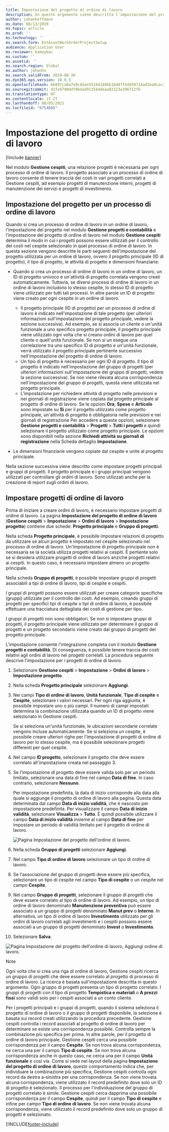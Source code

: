 ```yaml
---
title: Impostazione del progetto di ordine di lavoro
description: In questo argomento viene descritta l'impostazione del progetto di ordine di lavoro in Gestione cespiti.
author: johanhoffmann
ms.date: 08/13/2019
ms.topic: article
ms.prod: ''
ms.technology: ''
ms.search.form: EntAssetWorkOrderProjectSetup
audience: Application User
ms.reviewer: kamaybac
ms.custom: ''
ms.assetid: ''
ms.search.region: Global
ms.author: johanho
ms.search.validFrom: 2019-08-30
ms.dyn365.ops.version: 10.0.5
ms.openlocfilehash: bb897ca0a7e9c45ee55244189bb1b487fbddf0714ad3ea0cac26eb7bac36a07f
ms.sourcegitcommit: 42fe9790ddf0bdad911544deaa82123a396712fb
ms.translationtype: HT
ms.contentlocale: it-IT
ms.lasthandoff: 08/05/2021
ms.locfileid: "6754085"
---
```

# <a name="work-order-project-setup"></a>Impostazione del progetto di ordine di lavoro

[!include [banner](../../includes/banner.md)]

 

Nel modulo **Gestione cespiti**, una relazione progetti è necessaria per ogni processo di ordine di lavoro. Il progetto associato a un processo di ordine di lavoro consente di tenere traccia dei costi in vari progetti correlati a Gestione cespiti, ad esempio progetti di manutenzione interni, progetti di manutenzione dei servizi e progetti di investimento. 

## <a name="project-setup-for-a-work-order-job"></a>Impostazione del progetto per un processo di ordine di lavoro

Quando si crea un processo di ordine di lavoro in un ordine di lavoro, l'impostazione del progetto nel modulo **Gestione progetti e contabilità** e l'impostazione del progetto di ordine di lavoro nel modulo **Gestione cespiti** determina il modo in cui i progetti possono essere utilizzati per il controllo dei costi nel cespite selezionato in quel processo di ordine di lavoro. In questa sezione vengono descritte le parti seguenti dell'impostazione del progetto utilizzata per un ordine di lavoro, ovvero il progetto principale (ID di progetto), il tipo di progetto, le attività di progetto e dimensioni finanziarie:

- Quando si crea un processo di ordine di lavoro in un ordine di lavoro, un ID di progetto univoco e un'attività di progetto correlata vengono creati automaticamente. Tuttavia, se diversi processi di ordine di lavoro in un ordine di lavoro includono lo stesso cespite, lo stesso ID di progetto viene utilizzato per tutti tali processi. In altre parole un ID di progetto viene creato per ogni cespite in un ordine di lavoro.

    - Il progetto principale (ID di progetto) per un processo di ordine di lavoro è indicato nell'impostazione di tale progetto (per ulteriori informazioni sull'impostazione del progetto principale, vedere la sezione successiva). Ad esempio, se si associa un cliente o un'unità funzionale a uno specifico progetto principale, il progetto principale viene utilizzato ogni volta che si creano ordini di lavoro per quel cliente o quell'unità funzionale. Se non si un esegue una correlazione tra uno specifico ID di progetto e un'unità funzionale, verrà utilizzato il progetto principale pertinente successivo nell'impostazione del progetto di ordine di lavoro.
    - Un tipo di progetto è necessario per ogni ID di progetto. Il tipo di progetto è indicato nell'impostazione del gruppo di progetti (per ulteriori informazioni sull'impostazione del gruppo di progetti, vedere la sezione successiva). Se non viene rilevata alcuna corrispondenza nell'impostazione del gruppo di progetti, questa viene utilizzata nel progetto principale.
    - L'impostazione per richiedere attività di progetto nelle previsioni e nei giornali di registrazione viene copiata dal progetto principale al progetto di ordine di lavoro. Se le opzioni **Ora**, **Spese** e **Articolo** sono impostate su **Sì** per il progetto utilizzato come progetto principale, un'attività di progetto è obbligatoria nelle previsioni e nei giornali di registrazione Per accedere a queste opzioni, selezionare **Gestione progetti e contabilità** \> **Progetti** \> **Tutti i progetti** e quindi selezionare il progetto utilizzato come progetto principale. Le opzioni sono disponibili nella sezione **Richiedi attività su giornali di registrazione** nella Scheda dettaglio **Impostazione**.

- Le dimensioni finanziarie vengono copiate dal cespite e unite al progetto principale.

Nella sezione successiva viene descritto come impostare progetti principali e gruppi di progetti. Il progetto principale e i gruppi principali vengono utilizzati per controllare gli ordini di lavoro. Sono utilizzati anche per la creazione di report sugli ordini di lavoro.

## <a name="set-up-work-order-projects"></a>Impostare progetti di ordine di lavoro

Prima di iniziare a creare ordini di lavoro, è necessario impostare progetti di ordine di lavoro. La pagina **Impostazione del progetto di ordine di lavoro** (**Gestione cespiti** \> **Impostazione** \> **Ordini di lavoro** \> **Impostazione progetto**) contiene due schede: **Progetto principale** e **Gruppo di progetti**.

Nella scheda **Progetto principale**, è possibile impostare relazioni di progetto da utilizzare se alcun progetto è impostato nel cespite selezionato nel processo di ordine di lavoro. Un'impostazione di progetto principale non è necessaria se la società utilizza progetti relativi ai cespiti. È pertiente solo se si desidera utilizzare progetti di ordine di lavoro anziché progetti relativi ai cespiti. In questo caso, è necessario impostare almeno un progetto principale.

Nella scheda **Gruppo di progetti**, è possibile impostare gruppi di progetti associabili a tipi di ordine di lavoro, tipi di cespite e cespiti.

I gruppi di progetti possono essere utilizzati per creare categorie specifiche (gruppi) utilizzate per il controllo dei costi. Ad esempio, creando gruppi di progetti per specifici tipi di cespite o tipi di ordine di lavoro, è possibile effettuare una tracciatura dettagliata dei costi di gestione per tipo.

I gruppi di progetti non sono obbligatori. Se non si impostano gruppi di progetti, il progetto principale viene utilizzato per determinare il gruppo di progetti e un progetto secondario viene creato dal gruppo di progetti del progetto principale.

L'impostazione consente l'integrazione completa con il modulo **Gestione progetti e contabilità**. Di conseguenza, è possibile tenere traccia dei costi relativi agli ordini di lavoro nei progetti correlati. La procedura seguente descrive l'impostazione per i progetti di ordine di lavoro.

1. Selezionare **Gestione cespiti** \> **Impostazione** \> **Ordini di lavoro** \> **Impostazione progetto**.
2. Nella scheda **Progetto principale** selezionare **Aggiungi**.
3. Nei campi **Tipo di ordine di lavoro**, **Unità funzionale**, **Tipo di cespite** e **Cespite**, selezionare i valori necessari. Per ogni riga aggiunta, è possibile impostare uno o più campi. Il numero di campi impostati determina la combinazione utilizzata quando un ID di progetto viene selezionato in Gestione cespiti. 

    Se si seleziona un'unità funzionale, le ubicazioni secondarie correlate vengono incluse automaticamente. Se si seleziona un cespite, è possibile creare ulteriori righe per l'impostazione di progetti di ordine di lavoro per lo stesso cespite, ma è possibile selezionare progetti differenti per quel cespite.

4. Nel campo **ID progetto**, selezionare il progetto che deve essere correlato all'impostazione creata nel passaggio 3.
5. Se l'impostazione di progetto deve essere valida solo per un periodo limitato, selezionare una data di fine nel campo **Data di fine**. In caso contrario, selezionare **Nessuno**.

    Per impostazione predefinita, la data di inizio corrisponde alla data alla quale si aggiunge il progetto di ordine di lavoro alla pagina. Questa data determinata dal campo **Data di inizio validità**, che è nascosto per impostazione predefinita. Per visualizzare il campo **Data di inizio validità**, selezionare **Visualizza** \> **Tutto**. È quindi possibile utilizzare il campo **Data di inizio validità** insieme al campo **Data di fine** per impostare un periodo di validità limitato per il progetto di ordine di lavoro.

    ![Pagina Impostazione del progetto dell'ordine di lavoro.](media/17-setup-for-work-orders.png)

6. Nella scheda **Gruppo di progetti** selezionare **Aggiungi**.
7. Nel campo **Tipo di ordine di lavoro** selezionare un tipo di ordine di lavoro.
8. Se l'associazione del gruppo di progetti deve essere più specifica, selezionare un tipo di cespite nel campo **Tipo di cespite** o un cespite nel campo **Cespite**.
9. Nel campo **Gruppo di progetti**, selezionare il gruppo di progetti che deve essere correlato al tipo di ordine di lavoro. Ad esempio, un tipo di ordine di lavoro denominato **Manutenzione preventiva** può essere associato a un gruppo di progetti denominato **Manut prev** o **Interno**. In alternativa, un tipo di ordine di lavoro **Investimento** utilizzato per gli ordini di lavoro correlati agli investimenti e i cespiti possono essere associati a un gruppo di progetti denominato **Invest** o **Investimento**.
10. Selezionare **Salva**.

![Pagina Impostazione del progetto dell'ordine di lavoro, Aggiungi ordine di lavoro.](media/18-setup-for-work-orders.png)

> [!NOTE]
> Ogni volta che si crea una riga di ordine di lavoro, Gestione cespiti ricerca un gruppo di progetti che deve essere correlato al progetto di processo di ordine di lavoro. La ricerca è basata sull'impostazione descritta in questo argomento. Ogni gruppo di progetti presenta un tipo di progetto correlato. I gruppi di progetti con il tipo di progetto **Tempistica e materiali** o **A prezzi fissi** sono validi solo per i cespiti associati a un conto cliente.
>
> Per i progetti principali e i gruppi di progetti, quando il sistema seleziona il progetto di ordine di lavoro o il gruppo di progetti disponibile, la selezione è basata sui record creati utilizzando la procedura precedente. Gestione cespiti controlla i record associati al progetto di ordine di lavoro per determinare se esiste una corrispondenza possibile. Controlla sempre la combinazione più specifica per prima. In altre parole, per il progetto di ordine di lavoro principale, Gestione cespiti cerca una possibile corrispondenza per il campo **Cespite**. Se non trova alcuna corrispondenza, ne cerca una per il campo **Tipo di cespite**. Se non trova alcuna corrispondenza anche in questo caso, ne cerca una per il campo **Unità funzionale** e così via. Come si vede nel layout della pagina **Impostazione del progetto di ordine di lavoro**, questo comportamento indica che, per individuare la combinazione più specifica, Gestione cespiti controlla ogni record da destra a-sinistra per una corrispondenza. Se non viene trovata alcuna corrispondenza, viene utilizzato il record predefinito dove solo un ID di progetto è selezionato. Il processo per l'individuazione del gruppo di progetti correlato è simile. Gestione cespiti cerca dapprima una possibile corrispondenza per il campo **Cespite**, quindi per il campo **Tipo di cespite** e infine per campo **Tipo di ordine di lavoro**. Se non viene trovata alcuna corrispondenza, viene utilizzato il record predefinito dove solo un gruppo di progetti è selezionato.


[!INCLUDE[footer-include](../../../includes/footer-banner.md)]